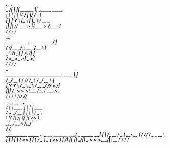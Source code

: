 ___________.__    .__         .__                                 
\__    ___/|  |__ |__| ______ |__| ______ _____                   
  |    |   |  |  \|  |/  ___/ |  |/  ___/ \__  \                  
  |    |   |   Y  \  |\___ \  |  |\___ \   / __ \_                
  |____|   |___|  /__/____  > |__/____  > (____  /                
                \/        \/          \/       \/                 
                                    __                            
  ______ ____   ___________   _____/  |_                          
 /  ___// __ \_/ ___\_  __ \_/ __ \   __\                         
 \___ \\  ___/\  \___|  | \/\  ___/|  |                           
/____  >\___  >\___  >__|    \___  >__|                           
     \/     \/     \/            \/                               
                                                   ._.            
  _____   ____   ______ ___________     ____   ____| |            
 /     \_/ __ \ /  ___//  ___/\__  \   / ___\_/ __ \ |            
|  Y Y  \  ___/ \___ \ \___ \  / __ \_/ /_/  >  ___/\|            
|__|_|  /\___  >____  >____  >(____  /\___  / \___  >_            
      \/     \/     \/     \/      \//_____/      \/\/            
  ___ ___         .__  .__                                        
 /   |   \   ____ |  | |  |   ____                                
/    ~    \_/ __ \|  | |  |  /  _ \                               
\    Y    /\  ___/|  |_|  |_(  <_> )                              
 \___|_  /  \___  >____/____/\____/                               
       \/       \/                                                
__________                _____                                ._.
\______   \_______  _____/ ____\____   ______ _________________| |
 |     ___/\_  __ \/  _ \   __\/ __ \ /  ___//  ___/  _ \_  __ \ |
 |    |     |  | \(  <_> )  | \  ___/ \___ \ \___ (  <_> )  | \/\|
 |____|     |__|   \____/|__|  \___  >____  >____  >____/|__|   __
                                   \/     \/     \/             \/
